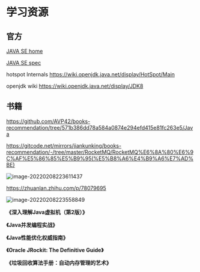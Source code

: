 # 学习资源

## 官方

[JAVA SE home](https://docs.oracle.com/javase/8/)

 [JAVA SE spec](https://docs.oracle.com/javase/specs/index.html)

hotspot Internals https://wiki.openjdk.java.net/display/HotSpot/Main

openjdk wiki https://wiki.openjdk.java.net/display/JDK8





## 书籍

https://github.com/AVP42/books-recommendation/tree/571b386dd78a584a0874e294efd415e81fc263e5/Java

https://gitcode.net/mirrors/jiankunking/books-recommendation/-/tree/master/RocketMQ/RocketMQ%E6%8A%80%E6%9C%AF%E5%86%85%E5%B9%95(%E5%B8%A6%E4%B9%A6%E7%AD%BE)

![image-20220208223611437](resources_ignore/images/image-20220208223611437.png)



https://zhuanlan.zhihu.com/p/78079695

![image-20220208223558849](resources_ignore/images/image-20220208223558849.png)



**《深入理解Java虚拟机（第2版）》**

**《Java并发编程实战》**

**《Java性能优化权威指南》**

**《Oracle JRockit: The Definitive Guide》**

**《垃圾回收算法手册：自动内存管理的艺术》**
